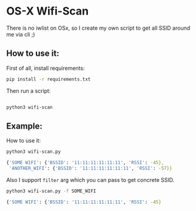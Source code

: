 # OS-X Wifi-Scan

There is no iwlist on OSx, so I create my own script to get all SSID around me via cli ;) 


## How to use it:

First of all, install requirements:

```bash
pip install -r requirements.txt
```

Then run a script:

```bash

python3 wifi-scan

```


## Example:

How to use it:

```bash
python3 wifi-scan.py

{'SOME WIFI': {'BSSID': '11:11:11:11:11:11', 'RSSI': -45},
 'ANOTHER_WIFI': {'BSSID': '11:11:11:11:11:11', 'RSSI': -57}}

```

Also I support `filter` arg which you can pass to get concrete SSID.

```bash
python3 wifi-scan.py -f SOME_WIFI

{'SOME WIFI': {'BSSID': '11:11:11:11:11:11', 'RSSI': -45}

```
